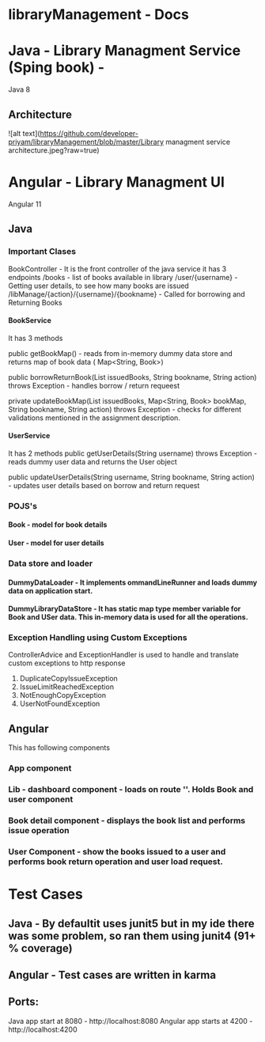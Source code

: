 # libraryManagement - Docs

# Java - Library Managment Service (Sping book) - 
Java 8
## Architecture
![alt text](https://github.com/developer-priyam/libraryManagement/blob/master/Library managment service architecture.jpeg?raw=true)

# Angular - Library Managment UI
Angular 11

## Java
### Important Clases
BookController - It is the front controller of the java service
it has 3 endpoints
/books - list of books available in library
/user/{username} - Getting user details, to see how many books are issued
/libManage/{action}/{username}/{bookname} - Called for borrowing and Returning Books 

#### BookService
It has 3 methods

public getBookMap() - reads from in-memory dummy data store and returns map of book data ( Map<String, Book>)

public borrowReturnBook(List<Integer> issuedBooks, String bookname, String action) throws Exception - handles borrow / return requeest

private updateBookMap(List<Integer> issuedBooks, Map<String, Book> bookMap, String bookname, String action) throws Exception - checks for different validations mentioned in the assignment description.

#### UserService
It has 2 methods
public getUserDetails(String username) throws Exception - reads dummy user data and returns the User object

public updateUserDetails(String username, String bookname, String action) - updates user details based on borrow and return request

### POJS's
#### Book - model for book details
#### User - model for user details

### Data store and loader
#### DummyDataLoader - It implements ommandLineRunner and loads dummy data on application start.
#### DummyLibraryDataStore - It has static map type member variable for Book and USer data. This in-memory data is used for all the operations.

### Exception Handling using Custom Exceptions
ControllerAdvice and ExceptionHandler is used to handle and translate custom exceptions to http response
1. DuplicateCopyIssueException
2. IssueLimitReachedException
3. NotEnoughCopyException
4. UserNotFoundException

## Angular
This has following components
### App component
### Lib - dashboard component - loads on route ''.  Holds Book and user component
### Book detail component - displays the book list and performs issue operation
### User Component - show the books issued to a user and performs book return operation and user load request.

# Test Cases
## Java - By defaultit uses junit5 but in my ide there was some problem, so ran them using junit4 (91+ % coverage)

## Angular - Test cases are written in karma


## Ports:
Java app start at 8080 - http://localhost:8080
Angular app starts at 4200 - http://localhost:4200
